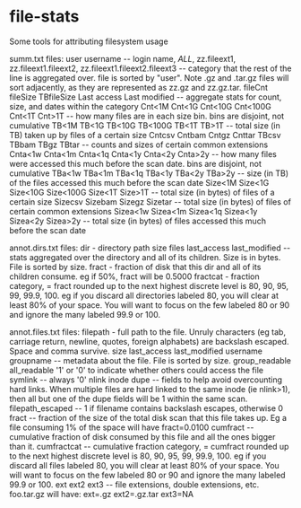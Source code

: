 # file-stats
Some tools for attributing filesystem usage


summ.txt files:
user    username   -- login name, _ALL_, zz.fileext1, zz.fileext1.fileext2, zz.fileext1.fileext2.fileext3 -- category that the rest of the line is aggregated over. file is sorted by "user".  Note .gz and .tar.gz files will sort adjacently, as they are represented as zz.gz and zz.gz.tar. 
fileCnt fileSize        TBfileSize      Last access     Last modified   -- aggregate stats for count, size, and dates within the category
Cnt<1M  Cnt<1G  Cnt<10G Cnt<100G   Cnt<1T   Cnt>1T  -- how many files are in each size bin. bins are disjoint, not cumulative
TB<1M   TB<1G   TB<10G  TB<100G TB<1T   TB>1T   -- total size (in TB) taken up by files of a certain size
Cntcsv  Cntbam  Cntgz   Cnttar  TBcsv   TBbam   TBgz    TBtar    -- counts and sizes of certain common extensions
Cnta<1w     Cnta<1m Cnta<1q Cnta<1y Cnta<2y Cnta>2y  -- how many files were accessed this much before the scan date.  bins are disjoint, not cumulative
TBa<1w  TBa<1m  TBa<1q  TBa<1y  TBa<2y  TBa>2y   -- size (in TB) of the files accessed this much before the scan date
Size<1M Size<1G Size<10G        Size<100G   Size<1T Size>1T -- total size (in bytes) of files of a certain size 
Sizecsv Sizebam Sizegz  Sizetar  -- total size (in bytes) of files of certain common extensions
Sizea<1w        Sizea<1m        Sizea<1q        Sizea<1y        Sizea<2y   Sizea>2y -- total size (in bytes) of files accessed this much before the scan date

annot.dirs.txt files:
dir     - directory path
size    files   last_access     last_modified -- stats aggregated over the directory and all of its children.  Size is in bytes.   File is sorted by size.
fract   - fraction of disk that this dir and all of its children consume.  eg if 50%, fract will be 0.5000
fractcat - fraction category, = fract rounded up to the next highest discrete level is 80, 90, 95, 99, 99.9, 100.  eg if you discard all directories labeled 80, you will clear at least 80% of your space.  You will want to focus on the few labeled 80 or 90 and ignore the many labeled 99.9  or 100.

annot.files.txt files:
filepath     - full path to the file.  Unruly characters (eg tab, carriage return, newline, quotes, foreign alphabets) are backslash escaped. Space and comma survive.
size    last_access     last_modified   username        groupname       -- metadata about the file.  File is sorted by size.
group_readable  all_readable    '1' or '0' to indicate whether others could access the file
symlink -- always '0'
nlink       inode   dupe -- fields to help avoid overcounting hard links. When multiple files are hard linked to the same inode (ie nlink>1), then all but one of the dupe fields will be 1 within the same scan.
filepath_escaped  -- 1 if filename contains backslash escapes, otherwise 0      
fract   -- fraction of the size of the total disk scan that this file takes up.  Eg a file consuming 1% of the space will have fract=0.0100
cumfract      --cumulative fraction of disk consumed by this file and all the ones bigger than it. 
cumfractcat    -- cumulative fraction category, = cumfract rounded up to the next highest discrete level is 80, 90, 95, 99, 99.9, 100.  eg if you discard all files labeled 80, you will clear at least 80% of your space.  You will want to focus on the few labeled 80 or 90 and ignore the many labeled 99.9  or 100.
ext     ext2    ext3 -- file extensions, double extensions, etc. foo.tar.gz will have: ext=.gz ext2=.gz.tar ext3=NA
